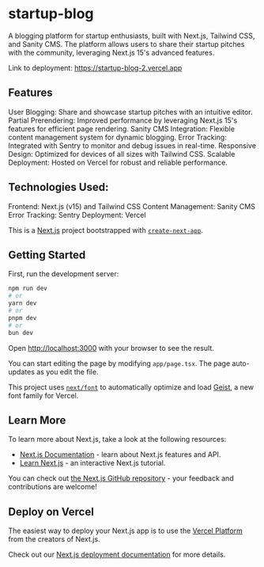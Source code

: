 # startup-blog

A blogging platform for startup enthusiasts, built with Next.js, Tailwind CSS, and Sanity CMS. The platform allows users to share their startup pitches with the community, leveraging Next.js 15's advanced features.

Link to deployment: https://startup-blog-2.vercel.app

## Features
User Blogging: Share and showcase startup pitches with an intuitive editor.
Partial Prerendering: Improved performance by leveraging Next.js 15's features for efficient page rendering.
Sanity CMS Integration: Flexible content management system for dynamic blogging.
Error Tracking: Integrated with Sentry to monitor and debug issues in real-time.
Responsive Design: Optimized for devices of all sizes with Tailwind CSS.
Scalable Deployment: Hosted on Vercel for robust and reliable performance.

## Technologies Used:
Frontend: Next.js (v15) and Tailwind CSS
Content Management: Sanity CMS
Error Tracking: Sentry
Deployment: Vercel






This is a [Next.js](https://nextjs.org) project bootstrapped with [`create-next-app`](https://nextjs.org/docs/app/api-reference/cli/create-next-app).

## Getting Started

First, run the development server:

```bash
npm run dev
# or
yarn dev
# or
pnpm dev
# or
bun dev
```

Open [http://localhost:3000](http://localhost:3000) with your browser to see the result.

You can start editing the page by modifying `app/page.tsx`. The page auto-updates as you edit the file.

This project uses [`next/font`](https://nextjs.org/docs/app/building-your-application/optimizing/fonts) to automatically optimize and load [Geist](https://vercel.com/font), a new font family for Vercel.

## Learn More

To learn more about Next.js, take a look at the following resources:

- [Next.js Documentation](https://nextjs.org/docs) - learn about Next.js features and API.
- [Learn Next.js](https://nextjs.org/learn) - an interactive Next.js tutorial.

You can check out [the Next.js GitHub repository](https://github.com/vercel/next.js) - your feedback and contributions are welcome!

## Deploy on Vercel

The easiest way to deploy your Next.js app is to use the [Vercel Platform](https://vercel.com/new?utm_medium=default-template&filter=next.js&utm_source=create-next-app&utm_campaign=create-next-app-readme) from the creators of Next.js.

Check out our [Next.js deployment documentation](https://nextjs.org/docs/app/building-your-application/deploying) for more details.
